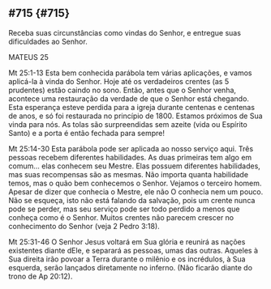 ## #715 {#715}

Receba suas circunstâncias como vindas do Senhor, e entregue suas dificuldades ao Senhor.

MATEUS 25

Mt 25:1-13 Esta bem conhecida parábola tem várias aplicações, e vamos aplicá-la à vinda do Senhor. Hoje até os verdadeiros crentes (as 5 prudentes) estão caindo no sono. Então, antes que o Senhor venha, acontece uma restauração da verdade de que o Senhor está chegando. Esta esperança esteve perdida para a igreja durante centenas e centenas de anos, e só foi restaurada no princípio de 1800\. Estamos próximos de Sua vinda para nós. As tolas são surpreendidas sem azeite (vida ou Espírito Santo) e a porta é então fechada para sempre!

Mt 25:14-30 Esta parábola pode ser aplicada ao nosso serviço aqui. Três pessoas recebem diferentes habilidades. As duas primeiras tem algo em comum... elas conhecem seu Mestre. Elas possuem diferentes habilidades, mas suas recompensas são as mesmas. Não importa quanta habilidade temos, mas o quão bem conhecemos o Senhor. Vejamos o terceiro homem. Apesar de dizer que conhecia o Mestre, ele não O conhecia nem um pouco. Não se esqueça, isto não está falando da salvação, pois um crente nunca pode se perder, mas seu serviço pode ser todo perdido a menos que conheça como é o Senhor. Muitos crentes não parecem crescer no conhecimento do Senhor (veja 2 Pedro 3:18).

Mt 25:31-46 O Senhor Jesus voltará em Sua glória e reunirá as nações existentes diante dEle, e separará as pessoas, umas das outras. Aqueles à Sua direita irão povoar a Terra durante o milênio e os incrédulos, à Sua esquerda, serão lançados diretamente no inferno. (Não ficarão diante do trono de Ap 20:12).